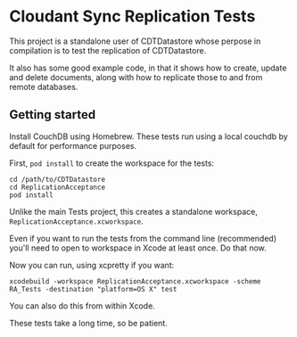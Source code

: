# Cloudant Sync Replication Tests

This project is a standalone user of CDTDatastore whose perpose in compilation is
to test the replication of CDTDatastore.

It also has some good example code, in that it shows how to create, update and delete
documents, along with how to replicate those to and from remote databases.

## Getting started

Install CouchDB using Homebrew. These tests run using a local couchdb by
default for performance purposes.

First, `pod install` to create the workspace for the tests:

```
cd /path/to/CDTDatastore
cd ReplicationAcceptance
pod install
```

Unlike the main Tests project, this creates a standalone workspace, 
`ReplicationAcceptance.xcworkspace`.

Even if you want to run the tests from the command line (recommended) you'll
need to open to workspace in Xcode at least once. Do that now.

Now you can run, using xcpretty if you want:

```
xcodebuild -workspace ReplicationAcceptance.xcworkspace -scheme RA_Tests -destination "platform=OS X" test
```

You can also do this from within Xcode.

These tests take a long time, so be patient.